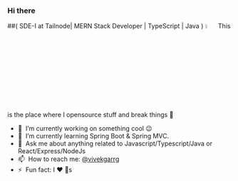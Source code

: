 ### Hi there <br>
##( SDE-I at Tailnode| MERN Stack Developer | TypeScript | Java )
<a href="https://www.gautamkrishnar.com/"><img src="https://media.giphy.com/media/hvRJCLFzcasrR4ia7z/giphy.gif" width="5%"></a>
This is the place where I opensource stuff and break things :rofl:

- 🔭 &nbsp;I’m currently working on something cool :wink:
- 🌱 &nbsp;I’m currently learning Spring Boot & Spring MVC.
- 💬 &nbsp;Ask me about anything related to Javascript/Typescript/Java or React/Express/NodeJs
- 📫 &nbsp;How to reach me: [@vivekgarrg](https://www.linkedin.com/in/vivekgarrg/)
- ⚡ &nbsp;Fun fact: I :heart: :dog:s





